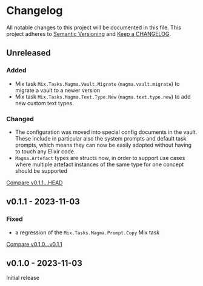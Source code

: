 # Changelog

All notable changes to this project will be documented in this file.
This project adheres to [Semantic Versioning](http://semver.org/) and
[Keep a CHANGELOG](http://keepachangelog.com).


## Unreleased

### Added

- Mix task `Mix.Tasks.Magma.Vault.Migrate` (`magma.vault.migrate`) to migrate a
  vault to a newer version
- Mix task `Mix.Tasks.Magma.Text.Type.New` (`magma.text.type.new`) to add
  new custom text types.

### Changed

- The configuration was moved into special config documents in the vault.
  These include in particular also the system prompts and default task prompts,
  which means they can now be easily adopted without having to touch any
  Elixir code.
- `Magma.Artefact` types are structs now, in order to support use cases
  where multiple artefact instances of the same type for one concept should
  be supported
  

[Compare v0.1.1...HEAD](https://github.com/marcelotto/magma/compare/v0.1.1...HEAD)



## v0.1.1 - 2023-11-03

### Fixed

- a regression of the `Mix.Tasks.Magma.Prompt.Copy` Mix task

[Compare v0.1.0...v0.1.1](https://github.com/marcelotto/magma/compare/v0.1.0...v0.1.1)



## v0.1.0 - 2023-11-03

Initial release
